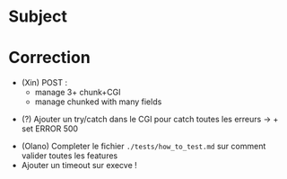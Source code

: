 # Subject

<!-- * define `browser` of the team -->
<!-- * (Maobe & Olano) add chunk management: -->
<!--     -> (Olana) chunked request (when client upload a file) -->
<!-- 		-> will probably need to use `test_this/client.cpp` to emulate chunked request -->
<!-- * You must provide some configuration files and default basic files to test/demonstrate -->
<!-- every feature is working during evaluation. -->


# Correction

<!-- * make sure we always remove request fd from epoll list when an error occured: -->
<!-- 	add `this->Close(request_fd)` inside `send_error_page` function() -->
<!-- * add error management when opening HTTP error HTML templates -->
<!-- * manage return value for `send` in `send_content_to_request` -->
<!-- * add  `this->Close(request_fd)` in `send_content_to_request` -->
<!-- * what are `compilation re-link issues` ? -->
<!-- * (Olano) validate `HTTP status code` for: -->
<!--   - file permission error -->
<!--   - file does not exist (CGI & static html) -->
<!-- * (Maobe) add `multiple server management` in `code` & `config file`: -->
  <!-- - manage same port being used in multiple servers -->
  <!-- - manage multiple `hostname` with multiple servers: -->
  <!-- 	  - what happen when `server_names` is left empty ? -->
<!-- * (Olano & Ting) check `client_max_body_size` (=`MBS`) beahvior with `POST` -->
<!--   -> does `MBS` apply to headers or only body ? -->
<!-- 	  -> if apply to headers : adapt `handle_client_event` function -->
<!-- 	  -> if does not apply to headers : what is the beahvior with 1 billion headers -->
<!-- * (Maobe) manage routes configuration: -->
<!--   - define an HTTP redirection -->
  <!-- - add `PATH_INFO` to define where to look for the CGI file (ex `/usr/bin/python3`) -> NO NEED TO MANAGE: nous utilisons deja les path complet comme explique par le sujet-->
  <!-- - add default html file when none are provided in url -->
  <!-- - add alterntaives directories for specific routes -->
  <!-- - limit request type (`POST`, `GET`...) -->
  <!-- - turn on or off directory listing -->
  <!-- - default file to answer if the request is a directory -->
<!-- * see behavior with invalid type requests (ex: `not POST`) -->
* (Xin) POST :
  - manage 3+ chunk+CGI
  - manage chunked with many fields
  <!-- - upload files with c++ only, not using external files or CGI -->
  <!-- - make the route (see `location` in config file) able to accept or not uploaded files -->
  <!-- - add new param in the route (see `location` in config file) to configure where uploaded files should be saved -->
  <!-- - data passed to CGI -->
  <!-- - do we need to manage chunk upload with CGI ? -->
<!-- * DELETE : -->
<!--   - delete files -->
<!-- * (Olano) validate browser headers with different request type (`GET`, `POST`...), action (`upload`, `delete`...) and status codes (`200`, `404`, `500`...) -->
<!-- * (Olano) use `Siege` (or similar tool) to stress tests the server -->
<!-- <\!-- * See why we don't send html templates on error -\-> -->
<!-- * (Xin) Ajouter un try/catch dans la boucle EPOLL pour eviter que le serveur ne crash -->
<!--   -> + set ERROR 500 -->
* (?) Ajouter un try/catch dans le CGI pour catch toutes les erreurs
  -> + set ERROR 500
<!-- * (Ting) Clean up CGI code -->
* (Olano) Completer le fichier `./tests/how_to_test.md` sur comment valider toutes les features
* Ajouter un timeout sur execve !
